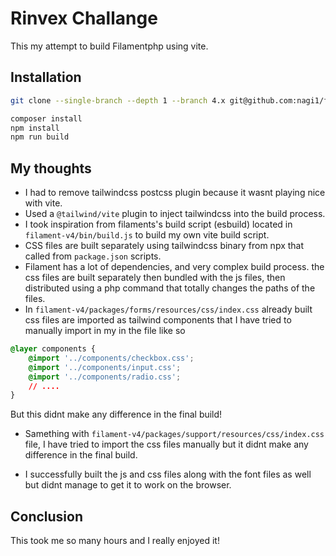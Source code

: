 # Rinvex Challange

This my attempt to build Filamentphp using vite.

## Installation

```bash
git clone --single-branch --depth 1 --branch 4.x git@github.com:nagi1/filament.git filament-v4

composer install
npm install
npm run build
```


## My thoughts

- I had to remove tailwindcss postcss plugin because it wasnt playing nice with vite.
- Used a `@tailwind/vite` plugin to inject tailwindcss into the build process.
- I took inspiration from filaments's build script (esbuild) located in `filament-v4/bin/build.js` to build my own vite build script.
- CSS files are built separately using tailwindcss binary from npx that called from `package.json` scripts.
- Filament has a lot of dependencies, and very complex build process. the css files are built separately then bundled with the js files, then distributed using a php command that totally changes the paths of the files.
- In `filament-v4/packages/forms/resources/css/index.css` already built css files are imported as tailwind components that I have tried to manually import in my in the file like so

```css
@layer components {
    @import '../components/checkbox.css';
    @import '../components/input.css';
    @import '../components/radio.css';
    // ....
}
```

But this didnt make any difference in the final build!

- Samething with `filament-v4/packages/support/resources/css/index.css` file, I have tried to import the css files manually but it didnt make any difference in the final build.

- I successfully built the js and css files along with the font files as well but didnt manage to get it to work on the browser.


## Conclusion

This took me so many hours and I really enjoyed it!
